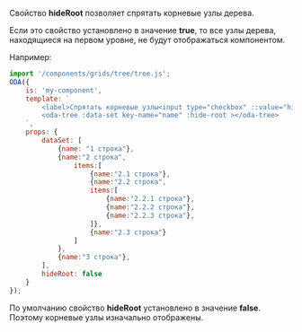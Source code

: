 Свойство **hideRoot** позволяет спрятать корневые узлы дерева.

Если это свойство установлено в значение **true**, то все узлы дерева, находящиеся на первом уровне, не будут отображаться компонентом.

Например:

```javascript _run_line_edit_loadoda_[my-component.js]_h=140_
import '/components/grids/tree/tree.js';
ODA({
    is: 'my-component',
    template: `
        <label>Спрятать корневые узлы<input type="checkbox" ::value="hideRoot" ></label> <br>
        <oda-tree :data-set key-name="name" :hide-root ></oda-tree>
    `,
    props: {
        dataSet: [
            {name: "1 строка"},
            {name:"2 строка",
                items:[
                    {name:"2.1 строка"},
                    {name:"2.2 строка",
                    items:[
                        {name:"2.2.1 строка"},
                        {name:"2.2.2 строка"},
                        {name:"2.2.3 строка"},
                    ]},
                    {name:"2.3 строка"}
                ]
            },
            {name:"3 строка"},
        ],
        hideRoot: false
    }
});
```

По умолчанию свойство **hideRoot** установлено в значение **false**. Поэтому корневые узлы изначально отображены.

